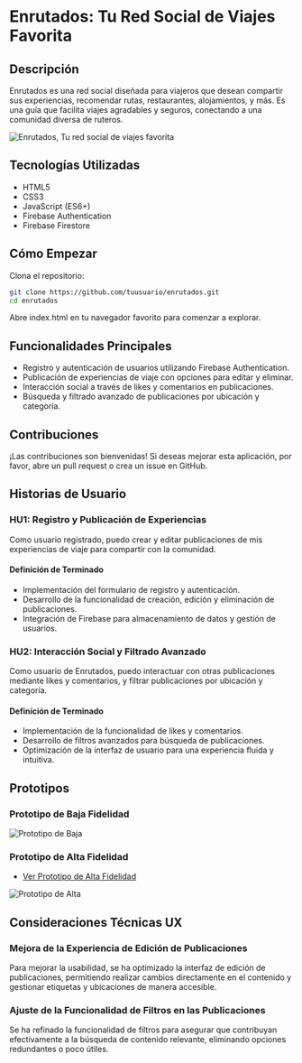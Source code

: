 # Enrutados: Tu Red Social de Viajes Favorita

## Descripción

Enrutados es una red social diseñada para viajeros que desean compartir sus experiencias, recomendar rutas, restaurantes, alojamientos, y más. Es una guía que facilita viajes agradables y seguros, conectando a una comunidad diversa de ruteros.

![Enrutados, Tu red social de viajes favorita](src/imagen/muestra.gif)

## Tecnologías Utilizadas

- HTML5
- CSS3
- JavaScript (ES6+)
- Firebase Authentication
- Firebase Firestore

## Cómo Empezar

Clona el repositorio:

```bash
git clone https://github.com/tuusuario/enrutados.git
cd enrutados
```

Abre index.html en tu navegador favorito para comenzar a explorar.

## Funcionalidades Principales

- Registro y autenticación de usuarios utilizando Firebase Authentication.
- Publicación de experiencias de viaje con opciones para editar y eliminar.
- Interacción social a través de likes y comentarios en publicaciones.
- Búsqueda y filtrado avanzado de publicaciones por ubicación y categoría.

## Contribuciones

¡Las contribuciones son bienvenidas! Si deseas mejorar esta aplicación, por favor, abre un pull request o crea un issue en GitHub.

## Historias de Usuario

### HU1: Registro y Publicación de Experiencias

Como usuario registrado, puedo crear y editar publicaciones de mis experiencias de viaje para compartir con la comunidad.

#### Definición de Terminado

- Implementación del formulario de registro y autenticación.
- Desarrollo de la funcionalidad de creación, edición y eliminación de publicaciones.
- Integración de Firebase para almacenamiento de datos y gestión de usuarios.

### HU2: Interacción Social y Filtrado Avanzado

Como usuario de Enrutados, puedo interactuar con otras publicaciones mediante likes y comentarios, y filtrar publicaciones por ubicación y categoría.

#### Definición de Terminado

- Implementación de la funcionalidad de likes y comentarios.
- Desarrollo de filtros avanzados para búsqueda de publicaciones.
- Optimización de la interfaz de usuario para una experiencia fluida y intuitiva.

## Prototipos

### Prototipo de Baja Fidelidad

![Prototipo de Baja](src/imagen/prototipo-baja.png)

### Prototipo de Alta Fidelidad

- [Ver Prototipo de Alta Fidelidad](https://www.figma.com/proto/VhcEIKNlaHKGoMutllISMz/Untitled?type=design&node-id=4-2&t=9e3NbVhaz3mPw70U-0&scaling=scale-down&page-id=0%3A1)

![Prototipo de Alta](src/imagen/prototipo-mobile.png)

## Consideraciones Técnicas UX

### Mejora de la Experiencia de Edición de Publicaciones

Para mejorar la usabilidad, se ha optimizado la interfaz de edición de publicaciones, permitiendo realizar cambios directamente en el contenido y gestionar etiquetas y ubicaciones de manera accesible.

### Ajuste de la Funcionalidad de Filtros en las Publicaciones

Se ha refinado la funcionalidad de filtros para asegurar que contribuyan efectivamente a la búsqueda de contenido relevante, eliminando opciones redundantes o poco útiles.

```
